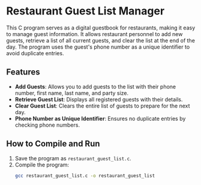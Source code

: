 # Restaurant Guest List Manager

This C program serves as a digital guestbook for restaurants, making it easy to manage guest information. It allows restaurant personnel to add new guests, retrieve a list of all current guests, and clear the list at the end of the day. The program uses the guest's phone number as a unique identifier to avoid duplicate entries.

## Features
- **Add Guests**: Allows you to add guests to the list with their phone number, first name, last name, and party size.
- **Retrieve Guest List**: Displays all registered guests with their details.
- **Clear Guest List**: Clears the entire list of guests to prepare for the next day.
- **Phone Number as Unique Identifier**: Ensures no duplicate entries by checking phone numbers.

## How to Compile and Run
1. Save the program as `restaurant_guest_list.c`.
2. Compile the program:
   ```bash
   gcc restaurant_guest_list.c -o restaurant_guest_list
